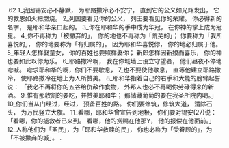 .62 
1_我因锡安必不静默， 
为耶路撒冷必不安宁， 
直到它的公义如光辉发出， 
它的救恩如火把燃烧。 
2_列国要看见你的公义， 
列王要看见你的荣耀。 
你必得新的名字， 
是耶和华亲口起的。 
3_你在耶和华的手中成为华冠， 
在你神的掌上成为冠冕。 
4_你不再称为「被撇弃的」， 
你的地也不再称为「荒芜的」； 
你要称为「我所喜悦的」， 
你的地要称为「有归属的」。 
因为耶和华喜悦你， 
你的地必归属于他。 
5_年轻人怎样娶童女， 
你的百姓也要照样娶你； 
新郎怎样因新娘而喜乐， 
你的神也要如此以你为乐。 
6_耶路撒冷啊， 
我在你城墙上设立守望者， 
他们昼夜不停地唿喊。 
唿求耶和华的啊，你们不要歇息， 
7_也不要使他歇息， 
直等他建立耶路撒冷， 
使耶路撒冷在地上为人所赞美。 
8_耶和华指着自己的右手和大能的膀臂起誓说： 
「我必不再将你的五谷给仇敌作食物， 
外邦人也必不再喝你劳碌得来的新酒。 
9_惟有那收割的要吃，并赞美耶和华； 
那储藏葡萄的要在我圣所院内喝。」 
10_你们当从门经过，经过， 
预备百姓的路。 
你们要修筑，修筑大道， 
清除石头， 
为万民竖立大旗。 
11_看哪，耶和华曾宣告到地极， 
你们要对锡安(27)说： 
「看哪，你的拯救者已来到。 
看哪，他的赏赐在他那Y， 
他的报偿在他面前。」 
12_人称他们为「圣民」，为「耶和华救赎的民」， 
你也必称为「受眷顾的」，为「不被撇弃的城」。 
.